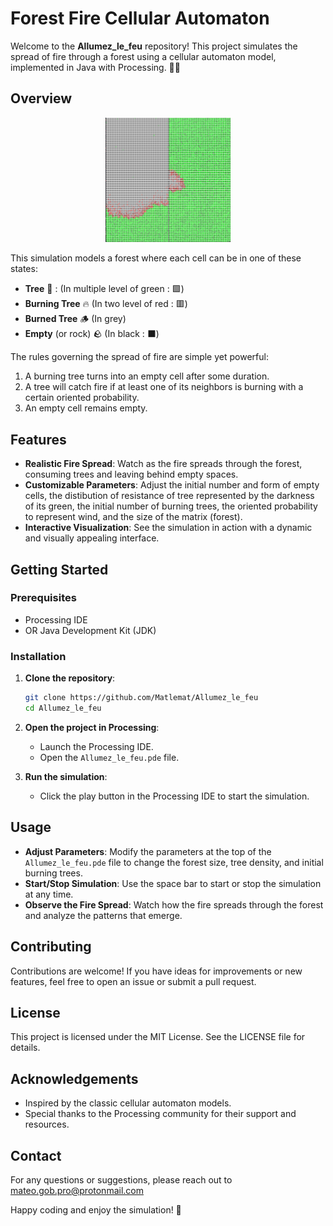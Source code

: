 # Forest Fire Cellular Automaton

Welcome to the **Allumez_le_feu** repository! This project simulates the spread of fire through a forest using a cellular automaton model, implemented in Java with Processing. 🌲🔥

## Overview

<p align = "center"> 
    <img src="./Pictures/Example.jpg" alt="Example of a Fire" width="200"/>
</p>

This simulation models a forest where each cell can be in one of these states:
- **Tree** 🌳 : (In multiple level of green : 🟩)
- **Burning Tree** 🔥 (In two level of red : 🟥)
- **Burned Tree** 🪵 (In grey)
- **Empty** (or rock) 🪨 (In black : ⬛)

The rules governing the spread of fire are simple yet powerful:
1. A burning tree turns into an empty cell after some duration.
2. A tree will catch fire if at least one of its neighbors is burning with a certain oriented probability.
3. An empty cell remains empty.

## Features

- **Realistic Fire Spread**: Watch as the fire spreads through the forest, consuming trees and leaving behind empty spaces.
- **Customizable Parameters**: Adjust the initial number and form of empty cells, the distibution of resistance of tree represented by the darkness of its green, the initial number of burning trees, the oriented probability to represent wind, and the size of the matrix (forest).
- **Interactive Visualization**: See the simulation in action with a dynamic and visually appealing interface.

## Getting Started

### Prerequisites

- Processing IDE
- OR Java Development Kit (JDK)

### Installation

1. **Clone the repository**:
    ```bash
    git clone https://github.com/Matlemat/Allumez_le_feu
    cd Allumez_le_feu
    ```

2. **Open the project in Processing**:
    - Launch the Processing IDE.
    - Open the `Allumez_le_feu.pde` file.

3. **Run the simulation**:
    - Click the play button in the Processing IDE to start the simulation.

## Usage

- **Adjust Parameters**: Modify the parameters at the top of the `Allumez_le_feu.pde` file to change the forest size, tree density, and initial burning trees.
- **Start/Stop Simulation**: Use the space bar to start or stop the simulation at any time.
- **Observe the Fire Spread**: Watch how the fire spreads through the forest and analyze the patterns that emerge.

## Contributing

Contributions are welcome! If you have ideas for improvements or new features, feel free to open an issue or submit a pull request.

## License

This project is licensed under the MIT License. See the LICENSE file for details.

## Acknowledgements

- Inspired by the classic cellular automaton models.
- Special thanks to the Processing community for their support and resources.

## Contact

For any questions or suggestions, please reach out to mateo.gob.pro@protonmail.com

Happy coding and enjoy the simulation! 🚀

